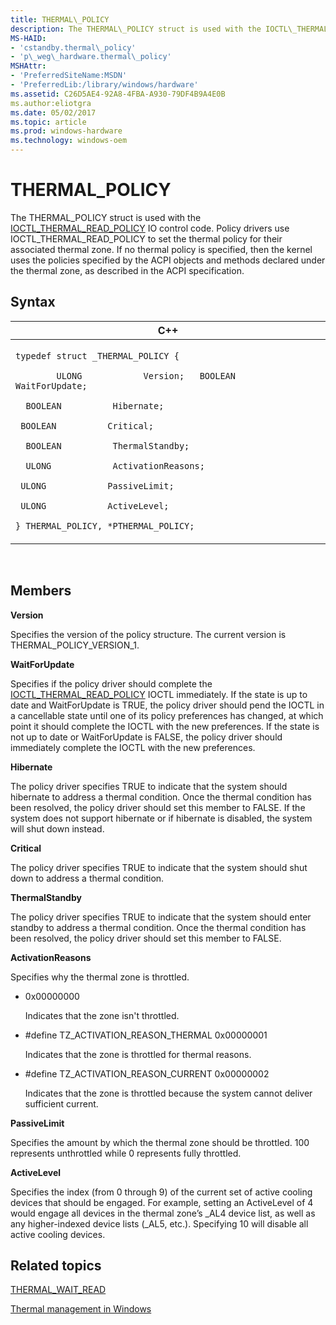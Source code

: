 ```yaml
---
title: THERMAL\_POLICY
description: The THERMAL\_POLICY struct is used with the IOCTL\_THERMAL\_READ\_POLICY IO control code.
MS-HAID:
- 'cstandby.thermal\_policy'
- 'p\_weg\_hardware.thermal\_policy'
MSHAttr:
- 'PreferredSiteName:MSDN'
- 'PreferredLib:/library/windows/hardware'
ms.assetid: C26D5AE4-92A8-4FBA-A930-79DF4B9A4E0B
ms.author:eliotgra
ms.date: 05/02/2017
ms.topic: article
ms.prod: windows-hardware
ms.technology: windows-oem
---
```


# THERMAL\_POLICY


The THERMAL\_POLICY struct is used with the [IOCTL\_THERMAL\_READ\_POLICY](ioctl-thermal-read-policy.md) IO control code. Policy drivers use IOCTL\_THERMAL\_READ\_POLICY to set the thermal policy for their associated thermal zone. If no thermal policy is specified, then the kernel uses the policies specified by the ACPI objects and methods declared under the thermal zone, as described in the ACPI specification.

## Syntax


<table>
<colgroup>
<col width="100%" />
</colgroup>
<thead>
<tr class="header">
<th>C++</th>
</tr>
</thead>
<tbody>
<tr class="odd">
<td><p><code>typedef struct _THERMAL_POLICY {</code></p>
<p><code>        ULONG            Version;   BOOLEAN          WaitForUpdate;</code></p>
<p><code>  BOOLEAN          Hibernate;</code></p>
<p><code> BOOLEAN          Critical;</code></p>
<p><code>  BOOLEAN          ThermalStandby;</code></p>
<p><code>  ULONG            ActivationReasons;</code></p>
<p><code> ULONG            PassiveLimit;</code></p>
<p><code> ULONG            ActiveLevel;</code></p>
<p><code>} THERMAL_POLICY, *PTHERMAL_POLICY;</code></p></td>
</tr>
</tbody>
</table>

 

## Members


**Version**

Specifies the version of the policy structure. The current version is THERMAL\_POLICY\_VERSION\_1.

**WaitForUpdate**

Specifies if the policy driver should complete the [IOCTL\_THERMAL\_READ\_POLICY](ioctl-thermal-read-policy.md) IOCTL immediately. If the state is up to date and WaitForUpdate is TRUE, the policy driver should pend the IOCTL in a cancellable state until one of its policy preferences has changed, at which point it should complete the IOCTL with the new preferences. If the state is not up to date or WaitForUpdate is FALSE, the policy driver should immediately complete the IOCTL with the new preferences.

**Hibernate**

The policy driver specifies TRUE to indicate that the system should hibernate to address a thermal condition. Once the thermal condition has been resolved, the policy driver should set this member to FALSE. If the system does not support hibernate or if hibernate is disabled, the system will shut down instead.

**Critical**

The policy driver specifies TRUE to indicate that the system should shut down to address a thermal condition.

**ThermalStandby**

The policy driver specifies TRUE to indicate that the system should enter standby to address a thermal condition. Once the thermal condition has been resolved, the policy driver should set this member to FALSE.

**ActivationReasons**

Specifies why the thermal zone is throttled.

-   0x00000000

    Indicates that the zone isn't throttled.

-   \#define TZ\_ACTIVATION\_REASON\_THERMAL 0x00000001

    Indicates that the zone is throttled for thermal reasons.

-   \#define TZ\_ACTIVATION\_REASON\_CURRENT 0x00000002

    Indicates that the zone is throttled because the system cannot deliver sufficient current.

**PassiveLimit**

Specifies the amount by which the thermal zone should be throttled. 100 represents unthrottled while 0 represents fully throttled.

**ActiveLevel**

Specifies the index (from 0 through 9) of the current set of active cooling devices that should be engaged. For example, setting an ActiveLevel of 4 would engage all devices in the thermal zone’s \_AL4 device list, as well as any higher-indexed device lists (\_AL5, etc.). Specifying 10 will disable all active cooling devices.

## Related topics


[THERMAL\_WAIT\_READ](thermal-wait-read.md)

[Thermal management in Windows](thermal-management-in-windows.md)

 

 







